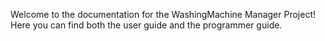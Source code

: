 Welcome to the documentation for the WashingMachine Manager Project!
Here you can find both the user guide and the programmer guide.